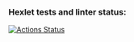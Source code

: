### Hexlet tests and linter status:
[![Actions Status](https://github.com/crackozabl/python-project-lvl1/workflows/hexlet-check/badge.svg)](https://github.com/crackozabl/python-project-lvl1/actions)